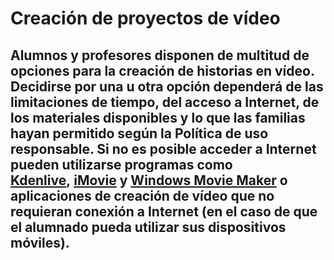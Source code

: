 # Creación de proyectos de vídeo

## Alumnos y profesores disponen de multitud de opciones para la creación de historias en vídeo. Decidirse por una u otra opción dependerá de las limitaciones de tiempo, del acceso a Internet, de los materiales disponibles y lo que las familias hayan permitido según la Política de uso responsable. Si no es posible acceder a Internet pueden utilizarse programas como [Kdenlive](https://kdenlive.org/), [iMovie](https://www.apple.com/es/imovie/ "imovies") y [Windows Movie Maker](https://www.windows-movie-maker.org/ "wmovie maker") o aplicaciones de creación de vídeo que no requieran conexión a Internet (en el caso de que el alumnado pueda utilizar sus dispositivos móviles).